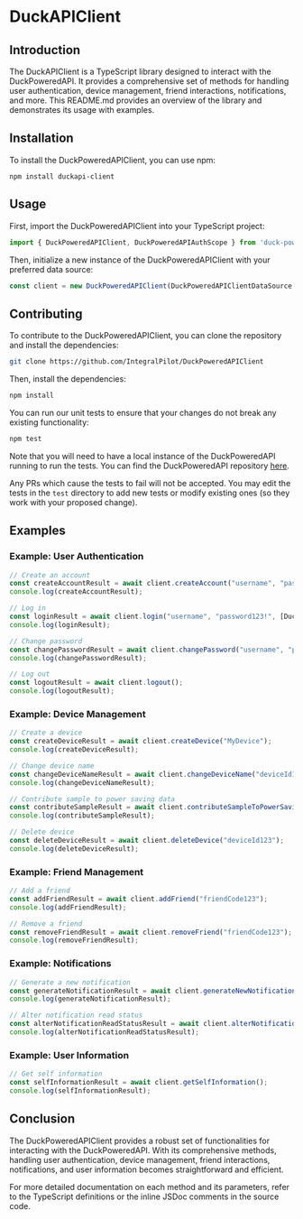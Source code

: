 # DuckAPIClient

## Introduction

The DuckAPIClient is a TypeScript library designed to interact with the DuckPoweredAPI. It provides a comprehensive set of methods for handling user authentication, device management, friend interactions, notifications, and more. This README.md provides an overview of the library and demonstrates its usage with examples.

## Installation

To install the DuckPoweredAPIClient, you can use npm:

```
npm install duckapi-client
```

## Usage

First, import the DuckPoweredAPIClient into your TypeScript project:

```typescript
import { DuckPoweredAPIClient, DuckPoweredAPIAuthScope } from 'duck-powered-api-client';
```

Then, initialize a new instance of the DuckPoweredAPIClient with your preferred data source:

```typescript
const client = new DuckPoweredAPIClient(DuckPoweredAPIClientDataSource.LocalStorage);
```

## Contributing

To contribute to the DuckPoweredAPIClient, you can clone the repository and install the dependencies:

```bash
git clone https://github.com/IntegralPilot/DuckPoweredAPIClient
```

Then, install the dependencies:

```bash
npm install
```

You can run our unit tests to ensure that your changes do not break any existing functionality:

```bash
npm test
```

Note that you will need to have a local instance of the DuckPoweredAPI running to run the tests. You can find the DuckPoweredAPI repository [here](https://github.com/IntegralPilot/DuckAPI).

Any PRs which cause the tests to fail will not be accepted. You may edit the tests in the `test` directory to add new tests or modify existing ones (so they work with your proposed change).

## Examples

### Example: User Authentication

```typescript
// Create an account
const createAccountResult = await client.createAccount("username", "password123!");
console.log(createAccountResult);

// Log in
const loginResult = await client.login("username", "password123!", [DuckPoweredAPIAuthScope.CoreUserInfoRead, DuckPoweredAPIAuthScope.DevicesRead]);
console.log(loginResult);

// Change password
const changePasswordResult = await client.changePassword("username", "password123!", "newPassword456!");
console.log(changePasswordResult);

// Log out
const logoutResult = await client.logout();
console.log(logoutResult);
```

### Example: Device Management

```typescript
// Create a device
const createDeviceResult = await client.createDevice("MyDevice");
console.log(createDeviceResult);

// Change device name
const changeDeviceNameResult = await client.changeDeviceName("deviceId123", "NewDeviceName");
console.log(changeDeviceNameResult);

// Contribute sample to power saving data
const contributeSampleResult = await client.contributeSampleToPowerSavingData("deviceId123", "W", 75);
console.log(contributeSampleResult);

// Delete device
const deleteDeviceResult = await client.deleteDevice("deviceId123");
console.log(deleteDeviceResult);
```

### Example: Friend Management

```typescript
// Add a friend
const addFriendResult = await client.addFriend("friendCode123");
console.log(addFriendResult);

// Remove a friend
const removeFriendResult = await client.removeFriend("friendCode123");
console.log(removeFriendResult);
```

### Example: Notifications

```typescript
// Generate a new notification
const generateNotificationResult = await client.generateNewNotification();
console.log(generateNotificationResult);

// Alter notification read status
const alterNotificationReadStatusResult = await client.alterNotificationReadStatus("notificationId123", true);
console.log(alterNotificationReadStatusResult);
```

### Example: User Information

```typescript
// Get self information
const selfInformationResult = await client.getSelfInformation();
console.log(selfInformationResult);
```

## Conclusion

The DuckPoweredAPIClient provides a robust set of functionalities for interacting with the DuckPoweredAPI. With its comprehensive methods, handling user authentication, device management, friend interactions, notifications, and user information becomes straightforward and efficient.

For more detailed documentation on each method and its parameters, refer to the TypeScript definitions or the inline JSDoc comments in the source code.
